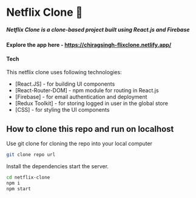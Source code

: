 # Netflix Clone 🚀
##### Netflix Clone is a clone-based project built using React.js and Firebase

#### Explore the app here - https://chiragsingh-flixclone.netlify.app/

#### Tech

This netflix clone uses following technologies:

- [React.JS] - for building UI components
- [React-Router-DOM] - npm module for routing in React.js
- [Firebase] - for email authentication and deployment
- [Redux Toolkit] - for storing logged in user in the global store
- [CSS] - for styling the UI components

## How to clone this repo and run on localhost

Use git clone for cloning the repo into your local computer

```sh
git clone repo url
```

Install the dependencies start the server.

```sh
cd netflix-clone
npm i
npm start
```
